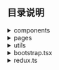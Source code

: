 ## 目录说明

<details>
<summary>components</summary>
可复用组件
</details>

<details>
<summary>pages</summary>
页面内容
</details>

<details>
<summary>utils</summary>
辅助函数
</details>

<details>
<summary>bootstrap.tsx</summary>
引导程序
</details>

<details>
<summary>redux.ts</summary>
数据仓库
</details>
